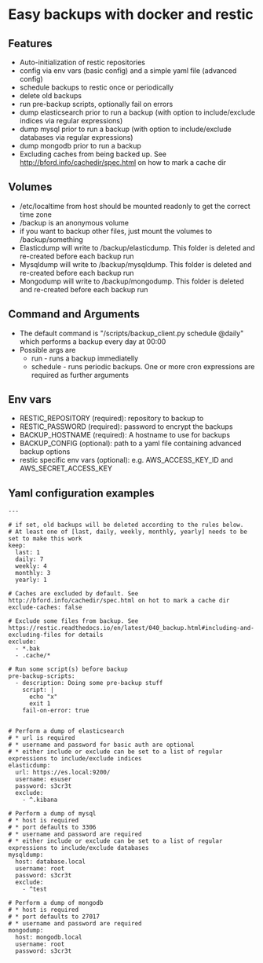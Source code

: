 # Easy backups with docker and restic

## Features

* Auto-initialization of restic repositories
* config via env vars (basic config) and a simple yaml file (advanced config)
* schedule backups to restic once or periodically
* delete old backups
* run pre-backup scripts, optionally fail on errors
* dump elasticsearch prior to run a backup (with option to include/exclude indices via regular expressions)
* dump mysql prior to run a backup (with option to include/exclude databases via regular expressions)
* dump mongodb prior to run a backup
* Excluding caches from being backed up. See http://bford.info/cachedir/spec.html on how to mark a cache dir

## Volumes

* /etc/localtime from host should be mounted readonly to get the correct time zone
* /backup is an anonymous volume
* if you want to backup other files, just mount the volumes to /backup/something
* Elasticdump will write to /backup/elasticdump. This folder is deleted and re-created before each backup run
* Mysqldump will write to /backup/mysqldump. This folder is deleted and re-created before each backup run
* Mongodump will write to /backup/mongodump. This folder is deleted and re-created before each backup run

## Command and Arguments

* The default command is "/scripts/backup_client.py schedule @daily" which performs a backup every day at 00:00
* Possible args are
  * run - runs a backup immediatelly
  * schedule - runs periodic backups. One or more cron expressions are required as further arguments

## Env vars

* RESTIC_REPOSITORY (required): repository to backup to
* RESTIC_PASSWORD (required): password to encrypt the backups
* BACKUP_HOSTNAME (required): A hostname to use for backups
* BACKUP_CONFIG (optional): path to a yaml file containing advanced backup options
* restic specific env vars (optional): e.g. AWS_ACCESS_KEY_ID and AWS_SECRET_ACCESS_KEY

## Yaml configuration examples

```
---

# if set, old backups will be deleted according to the rules below.
# At least one of [last, daily, weekly, monthly, yearly] needs to be set to make this work
keep:
  last: 1
  daily: 7
  weekly: 4
  monthly: 3
  yearly: 1

# Caches are excluded by default. See http://bford.info/cachedir/spec.html on hot to mark a cache dir
exclude-caches: false

# Exclude some files from backup. See https://restic.readthedocs.io/en/latest/040_backup.html#including-and-excluding-files for details
exclude:
  - *.bak
  - .cache/*

# Run some script(s) before backup
pre-backup-scripts:
  - description: Doing some pre-backup stuff
    script: |
      echo "x"
      exit 1
    fail-on-error: true


# Perform a dump of elasticsearch
# * url is required
# * username and password for basic auth are optional
# * either include or exclude can be set to a list of regular expressions to include/exclude indices
elasticdump:
  url: https://es.local:9200/
  username: esuser
  password: s3cr3t
  exclude:
    - ^.kibana

# Perform a dump of mysql
# * host is required
# * port defaults to 3306
# * username and password are required
# * either include or exclude can be set to a list of regular expressions to include/exclude databases
mysqldump:
  host: database.local
  username: root
  password: s3cr3t
  exclude:
    - ^test

# Perform a dump of mongodb
# * host is required
# * port defaults to 27017
# * username and password are required
mongodump:
  host: mongodb.local
  username: root
  password: s3cr3t

```

